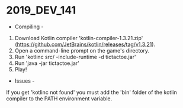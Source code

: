 # 2019_DEV_141

- Compiling -

1. Download Kotlin compiler 'kotlin-compiler-1.3.21.zip' (https://github.com/JetBrains/kotlin/releases/tag/v1.3.21).
2. Open a command-line prompt on the game's directory.
3. Run 'kotlinc src/ -include-runtime -d tictactoe.jar'
4. Run 'java -jar tictactoe.jar'
5. Play!

- Issues -

If you get 'kotlinc not found' you must add the 'bin' folder of the kotlin compiler to the PATH environment variable.